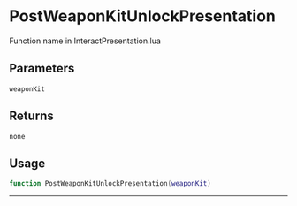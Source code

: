 # PostWeaponKitUnlockPresentation
Function name in InteractPresentation.lua
## Parameters
`weaponKit`
## Returns
`none`
## Usage
```lua
function PostWeaponKitUnlockPresentation(weaponKit)
```
---
